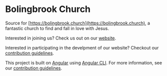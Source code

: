 # Bolingbrook Church

Source for [https://bolingbrook.church](https://bolingbrook.church), a fantastic church to find and fall in love with Jesus.

Interested in joining us? Check us out on our [website](https://bolingbrook.church).

Interested in participating in the develpment of our website? Checkout our [contribution guidelines](./CONTRIBUTING.md).

This project is built on [Angular](https://angular.io) using [Angular CLI](https://github.com/angular/angular-cli). For more information, see our [contribution guidelines](./CONTRIBUTING.md).
